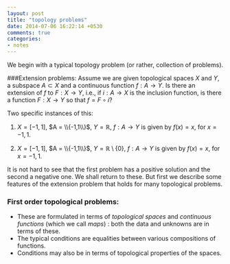 ```yaml
---
layout: post
title: "topology problems"
date: 2014-07-06 16:22:14 +0530
comments: true
categories: 
- notes
---
```


We begin with a typical topology problem (or rather, collection of problems).

###Extension problems:
Assume we are given topological spaces $X$ and $Y$, a subspace $A\subset X$ and a continuous function $f: A\to Y$. Is there an extension of $f$ to $F: X\to Y$, i.e.,  if $i:A\to X$ is the inclusion function, is there a function $F: X\to Y$ so that $f = F\circ i$?

Two specific instances of this:

1. $X = [-1,1]$, $A = \\{-1,1\\}$, $Y =\mathbb{R}$, $f: A\to Y$ is given by $f(x)= x$, for $x=-1,1$.

2. $X = [-1,1]$, $A = \\{-1,1\\}$, $Y =\mathbb{R} \setminus \{0\}$, $f: A\to Y$ is given by $f(x)= x$, for $x=-1,1$.

It is not hard to see that the first problem has a positive solution and the second a negative one. We shall return to these. But first we describe some features of the extension problem that holds for many topological problems.

### First order topological problems:

* These are formulated in terms of _topological spaces_ and _continuous functions_ (which we call _maps_) : both the data and unknowns are in terms of these. 
* The typical conditions are equalities between various compositions of functions.
* Conditions may also be in terms of topological properties of the spaces.



